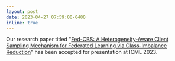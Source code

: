 ```yaml
---
layout: post
date: 2023-04-27 07:59:00-0400
inline: true
---
```

Our research paper titled "[Fed-CBS: A Heterogeneity-Aware Client Sampling Mechanism for Federated Learning via Class-Imbalance Reduction](https://arxiv.org/pdf/2209.15245.pdf)" has been accepted for presentation at ICML 2023.